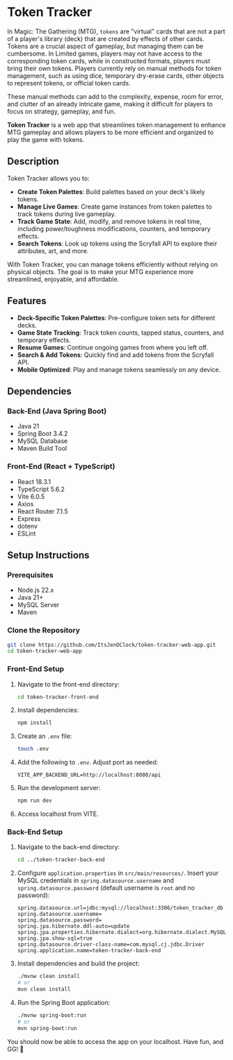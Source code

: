 # Token Tracker
In Magic: The Gathering (MTG), `tokens` are "virtual" cards that are not a part of a player's library (deck) that are created by effects of other cards. Tokens are a crucial aspect of gameplay, but managing them can be cumbersome. In Limited games, players may not have access to the corresponding token cards, while in constructed formats, players must bring their own tokens. Players currently rely on manual methods for token management, such as using dice, temporary dry-erase cards, other objects to represent tokens, or official token cards.

These manual methods can add to the complexity, expense, room for error, and clutter of an already intricate game, making it difficult for players to focus on strategy, gameplay, and fun.

**Token Tracker** is a web app that streamlines token management to enhance MTG gameplay and allows players to be more efficient and organized to play the game with tokens.

## Description
Token Tracker allows you to:
- **Create Token Palettes**: Build palettes based on your deck's likely tokens.
- **Manage Live Games**: Create game instances from token palettes to track tokens during live gameplay.
- **Track Game State**: Add, modify, and remove tokens in real time, including power/toughness modifications, counters, and temporary effects.
- **Search Tokens**: Look up tokens using the Scryfall API to explore their attributes, art, and more.

With Token Tracker, you can manage tokens efficiently without relying on physical objects. The goal is to make your MTG experience more streamlined, enjoyable, and affordable.

## Features
- **Deck-Specific Token Palettes**: Pre-configure token sets for different decks.
- **Game State Tracking**: Track token counts, tapped status, counters, and temporary effects.
- **Resume Games**: Continue ongoing games from where you left off.
- **Search & Add Tokens**: Quickly find and add tokens from the Scryfall API.
- **Mobile Optimized**: Play and manage tokens seamlessly on any device.

## Dependencies
### Back-End (Java Spring Boot)
- Java 21
- Spring Boot 3.4.2
- MySQL Database
- Maven Build Tool

### Front-End (React + TypeScript)
- React 18.3.1
- TypeScript 5.6.2
- Vite 6.0.5
- Axios
- React Router 7.1.5
- Express
- dotenv
- ESLint

## Setup Instructions

### Prerequisites
- Node.js 22.x
- Java 21+
- MySQL Server
- Maven

### Clone the Repository

```bash
git clone https://github.com/ItsJenOClock/token-tracker-web-app.git
cd token-tracker-web-app
```

### Front-End Setup
1. Navigate to the front-end directory:
   ```bash
   cd token-tracker-front-end
   ```
2. Install dependencies:
   ```bash
   npm install
   ```
3. Create an `.env` file:
   ```bash
   touch .env
   ```
4. Add the following to `.env`. Adjust port as needed:
   ```env
   VITE_APP_BACKEND_URL=http://localhost:8080/api
   ```
5. Run the development server:
   ```bash
   npm run dev
   ```
6. Access localhost from VITE.

### Back-End Setup
1. Navigate to the back-end directory:
   ```bash
   cd ../token-tracker-back-end
   ```
2. Configure `application.properties` in `src/main/resources/`. Insert your MySQL credentials in `spring.datasource.username` and `spring.datasource.password` (default username is `root` and no password):
   ```properties
   spring.datasource.url=jdbc:mysql://localhost:3306/token_tracker_db
   spring.datasource.username=
   spring.datasource.password=
   spring.jpa.hibernate.ddl-auto=update
   spring.jpa.properties.hibernate.dialect=org.hibernate.dialect.MySQLDialect
   spring.jpa.show-sql=true
   spring.datasource.driver-class-name=com.mysql.cj.jdbc.Driver
   spring.application.name=token-tracker-back-end
   ```
3. Install dependencies and build the project:
   ```bash
   ./mvnw clean install
   # or
   mvn clean install
   ```
4. Run the Spring Boot application:
   ```bash
   ./mvnw spring-boot:run
   # or
   mvn spring-boot:run
   ```

You should now be able to access the app on your localhost. Have fun, and GG! 🧙